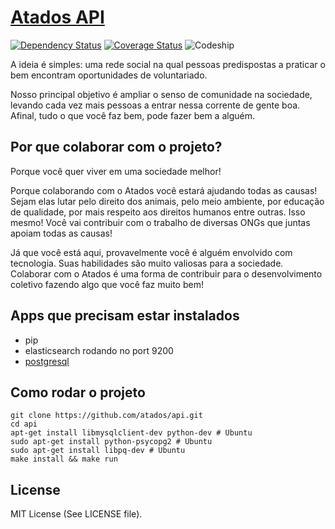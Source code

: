 # [Atados API](http://www.atados.com.br)
[![Dependency Status](https://gemnasium.com/atados/api.svg)](https://gemnasium.com/atados/api)
[![Coverage Status](https://coveralls.io/repos/atados/api/badge.png?branch=master)](https://coveralls.io/r/atados/api?branch=master)
![Codeship](https://www.codeship.io/projects/139f1dd0-a88e-0131-806c-1a66b7fb6c8b/status)

A ideia é simples: uma rede social na qual pessoas predispostas a praticar o bem
encontram oportunidades de voluntariado.

Nosso principal objetivo é ampliar o senso de comunidade na sociedade, levando
cada vez mais pessoas a entrar nessa corrente de gente boa. Afinal, tudo o que
você faz bem, pode fazer bem a alguém.


## Por que colaborar com o projeto?

Porque você quer viver em uma sociedade melhor!

Porque colaborando com o Atados você estará ajudando todas as causas! Sejam
elas lutar pelo direito dos animais, pelo meio ambiente, por educação de
qualidade, por mais respeito aos direitos humanos entre outras. Isso mesmo!
Você vai contribuir com o trabalho de diversas ONGs que juntas apoiam todas as
causas!

Já que você está aqui, provavelmente você é alguém envolvido com tecnologia.
Suas habilidades são muito valiosas para a sociedade. Colaborar com o Atados é
uma forma de contribuir para o desenvolvimento coletivo fazendo algo que você
faz muito bem!


## Apps que precisam estar instalados

- pip
- elasticsearch rodando no port 9200
- [postgresql](https://www.digitalocean.com/community/tutorials/how-to-install-and-use-postgresql-on-ubuntu-14-04)

## Como rodar o projeto

    git clone https://github.com/atados/api.git
    cd api
    apt-get install libmysqlclient-dev python-dev # Ubuntu
    sudo apt-get install python-psycopg2 # Ubuntu
    sudo apt-get install libpq-dev # Ubuntu
    make install && make run

## License

MIT License (See LICENSE file).
